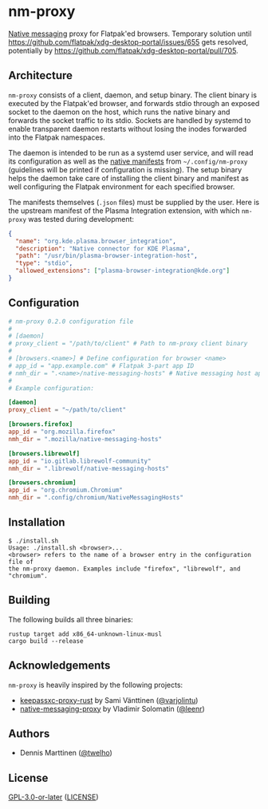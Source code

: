 # nm-proxy

[Native messaging](https://developer.mozilla.org/en-US/docs/Mozilla/Add-ons/WebExtensions/Native_messaging) proxy for Flatpak'ed browsers. Temporary solution until https://github.com/flatpak/xdg-desktop-portal/issues/655 gets resolved, potentially by https://github.com/flatpak/xdg-desktop-portal/pull/705.

## Architecture

`nm-proxy` consists of a client, daemon, and setup binary. The client binary is executed by the Flatpak'ed browser, and forwards stdio through an exposed socket to the daemon on the host, which runs the native binary and forwards the socket traffic to its stdio. Sockets are handled by systemd to enable transparent daemon restarts without losing the inodes forwarded into the Flatpak namespaces.

The daemon is intended to be run as a systemd user service, and will read its configuration as well as the [native manifests](https://developer.mozilla.org/en-US/docs/Mozilla/Add-ons/WebExtensions/Native_manifests) from `~/.config/nm-proxy` (guidelines will be printed if configuration is missing). The setup binary helps the daemon take care of installing the client binary and manifest as well configuring the Flatpak environment for each specified browser.

The manifests themselves (`.json` files) must be supplied by the user. Here is the upstream manifest of the Plasma Integration extension, with which `nm-proxy` was tested during development:

```json
{
  "name": "org.kde.plasma.browser_integration",
  "description": "Native connector for KDE Plasma",
  "path": "/usr/bin/plasma-browser-integration-host",
  "type": "stdio",
  "allowed_extensions": ["plasma-browser-integration@kde.org"]
}
```

## Configuration

```toml
# nm-proxy 0.2.0 configuration file
#
# [daemon]
# proxy_client = "/path/to/client" # Path to nm-proxy client binary
#
# [browsers.<name>] # Define configuration for browser <name>
# app_id = "app.example.com" # Flatpak 3-part app ID
# nmh_dir = ".<name>/native-messaging-hosts" # Native messaging host application directory
#
# Example configuration:

[daemon]
proxy_client = "~/path/to/client"

[browsers.firefox]
app_id = "org.mozilla.firefox"
nmh_dir = ".mozilla/native-messaging-hosts"

[browsers.librewolf]
app_id = "io.gitlab.librewolf-community"
nmh_dir = ".librewolf/native-messaging-hosts"

[browsers.chromium]
app_id = "org.chromium.Chromium"
nmh_dir = ".config/chromium/NativeMessagingHosts"
```

## Installation

```shell
$ ./install.sh
Usage: ./install.sh <browser>...
<browser> refers to the name of a browser entry in the configuration file of
the nm-proxy daemon. Examples include "firefox", "librewolf", and "chromium".
```

## Building

The following builds all three binaries:

```shell
rustup target add x86_64-unknown-linux-musl
cargo build --release
```

## Acknowledgements

`nm-proxy` is heavily inspired by the following projects:

- [keepassxc-proxy-rust](https://github.com/varjolintu/keepassxc-proxy-rust/commit/0b812153a8e8d7bc9783fb53b4f388eba4bf0e9d) by Sami Vänttinen ([@varjolintu](https://github.com/varjolintu))
- [native-messaging-proxy](https://github.com/leenr/native-messaging-proxy/commit/9a98f1913b7714efdc0f8b23a0678bc437a89811) by Vladimir Solomatin ([@leenr](https://github.com/leenr))

## Authors

- Dennis Marttinen ([@twelho](https://github.com/twelho))

## License

[GPL-3.0-or-later](https://spdx.org/licenses/GPL-3.0-or-later.html) ([LICENSE](LICENSE))
